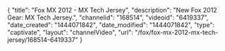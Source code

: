 {
    "title": "Fox MX 2012 - MX Tech Jersey",
    "description": "New Fox 2012 Gear: MX Tech Jersey.",
    "channelid": "168514",
    "videoid": "6419337",
    "date_created": "1444071842",
    "date_modified": "1444071842",
    "type": "captivate",
    "layout": "channelVideo",
    "url": "\/fox\/fox-mx-2012-mx-tech-jersey\/168514-6419337"
}
